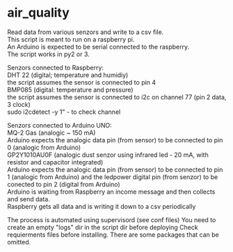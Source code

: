 # air_quality
Read data from various senzors and write to a csv file.\
This script is meant to run on a raspberry pi.\
An Arduino is expected to be serial connected to the raspberry.\
The script works in py2 or 3.

Senzors connected to Raspberry:\
DHT 22 (digital; temperature and humidiy)\
the script assumes the sensor is connected to pin 4\
BMP085 (digital: temperature and pressure)\
the script assumes the sensor is connected to i2c on channel 77 (pin 2 data, 3 clock)\
sudo i2cdetect -y 1" - to check channel


Senzors connected to Arduino UNO:\
MQ-2 Gas (analogic ~ 150 mA)\
Arduino expects the analogic data pin (from sensor) to be connected to pin 0 (analogic from Arduino)\
GP2Y1010AU0F (analogic dust senzor using infrared led - 20 mA, with resistor and capacitor integrated)\
Arduino expects the analogic data pin (from sensor) to be connected to pin 1 (analogic from Arduino) and 
the ledpower digital pin (from senzor) to be conected to pin 2 (digital from Arduino)\
Arduino is waiting from Raspberry an income message and then collects and send data.\
Raspberry gets all data and is writing it down to a csv periodically

The process is automated using supervisord (see conf files)
You need to create an empty "logs" dir in the script dir before deploying
Check requierments files before installing. There are some packages that can be omitted.

